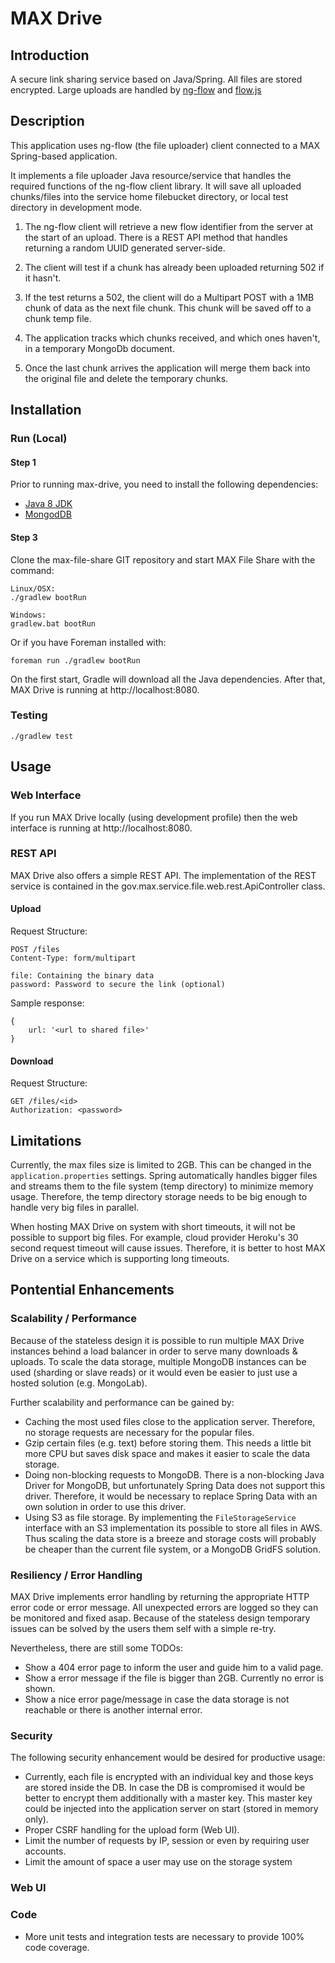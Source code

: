# MAX Drive

## Introduction

A secure link sharing service based on Java/Spring. All files are stored encrypted. Large uploads are handled by [ng-flow](https://github.com/flowjs/ng-flow) and [flow.js](https://github.com/flowjs/flow.js)

## Description

This application uses ng-flow (the file uploader) client connected to a MAX Spring-based application. 

It implements a file uploader Java resource/service that handles the required functions of the ng-flow client library. It will save all uploaded chunks/files into the service home filebucket directory, or local test directory in development mode.

1. The ng-flow client will retrieve a new flow identifier from the server at the start of an upload. There is a REST API method that handles returning a random UUID generated server-side.

2. The client will test if a chunk has already been uploaded returning 502 if it hasn't.  

3. If the test returns a 502, the client will do a Multipart POST with a 1MB chunk of data as the next file chunk. This chunk will be saved off to a chunk temp file.

4. The application tracks which chunks received, and which ones haven't, in a temporary MongoDb document.

5. Once the last chunk arrives the application will merge them back into the original file and delete the temporary chunks.

## Installation

### Run (Local)
#### Step 1
Prior to running max-drive, you need to install the following dependencies:

- [Java 8 JDK](http://www.oracle.com/technetwork/java/javase/downloads/jdk8-downloads-2133151.html)
- [MongodDB](https://www.mongodb.org/downloads)

#### Step 3
Clone the max-file-share GIT repository and start MAX File Share with the command:

```
Linux/OSX:
./gradlew bootRun

Windows:
gradlew.bat bootRun
```

Or if you have Foreman installed with:

```
foreman run ./gradlew bootRun
```

On the first start, Gradle will download all the Java dependencies. After that, MAX Drive is running at http://localhost:8080.

### Testing
```
./gradlew test
```

## Usage

### Web Interface
If you run MAX Drive locally (using development profile) then the web interface is running at http://localhost:8080. 

### REST API
MAX Drive also offers a simple REST API. The implementation of the REST service is contained in the gov.max.service.file.web.rest.ApiController class. 

#### Upload

Request Structure:

```
POST /files
Content-Type: form/multipart

file: Containing the binary data
password: Password to secure the link (optional)
```

Sample response:
```
{
    url: '<url to shared file>'
}
```

#### Download

Request Structure:

```
GET /files/<id>
Authorization: <password>
```

## Limitations
Currently, the max files size is limited to 2GB. This can be changed in the `application.properties` settings. Spring automatically handles bigger files and streams them to the file system (temp directory) to minimize memory usage. Therefore, the temp directory storage needs to be big enough to handle very big files in parallel.

When hosting MAX Drive on system with short timeouts, it will not be possible to support big files. For example, cloud provider Heroku's 30 second request timeout will cause issues. Therefore, it is better to host MAX Drive on a service which is supporting long timeouts. 

## Pontential Enhancements 

### Scalability / Performance
Because of the stateless design it is possible to run multiple MAX Drive instances behind a load balancer in order to serve many downloads & uploads. To scale the data storage, multiple MongoDB instances can be used (sharding or slave reads) or it would even be easier to just use a hosted solution (e.g. MongoLab).

Further scalability and performance can be gained by:
- Caching the most used files close to the application server. Therefore, no storage requests are necessary for the popular files.
- Gzip certain files (e.g. text) before storing them. This needs a little bit more CPU but saves disk space and makes it easier to scale the data storage.
- Doing non-blocking requests to MongoDB. There is a non-blocking Java Driver for MongoDB, but unfortunately Spring Data does not support this driver. Therefore, it would be necessary to replace Spring Data with an own solution in order to use this driver. 
- Using S3 as file storage. By implementing the `FileStorageService` interface with an S3 implementation its possible to store all files in AWS. Thus scaling the data store is a breeze and storage costs will probably be cheaper than the current file system, or a MongoDB GridFS solution.

### Resiliency / Error Handling
MAX Drive implements error handling by returning the appropriate HTTP error code or error message. All unexpected errors are logged so they can be monitored and fixed asap. Because of the stateless design temporary issues can be solved by the users them self with a simple re-try.

Nevertheless, there are still some TODOs:
- Show a 404 error page to inform the user and guide him to a valid page.
- Show a error message if the file is bigger than 2GB. Currently no error is shown.
- Show a nice error page/message in case the data storage is not reachable or there is another internal error.

### Security
The following security enhancement would be desired for productive usage:

- Currently, each file is encrypted with an individual key and those keys are stored inside the DB. In case the DB is compromised it would be better to encrypt them additionally with a master key. This master key could be injected into the application server on start (stored in memory only). 
- Proper CSRF handling for the upload form (Web UI).
- Limit the number of requests by IP, session or even by requiring user accounts.
- Limit the amount of space a user may use on the storage system

### Web UI

### Code
- More unit tests and integration tests are necessary to provide 100% code coverage.

